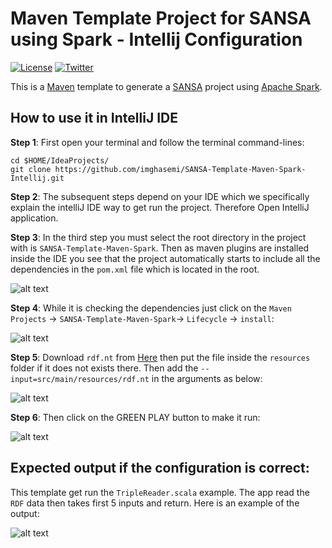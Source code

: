 Maven Template Project for SANSA using Spark - Intellij Configuration
=============================
[![License](https://img.shields.io/badge/License-Apache%202.0-blue.svg)](https://opensource.org/licenses/Apache-2.0)
[![Twitter](https://img.shields.io/twitter/follow/SANSA_Stack.svg?style=social)](https://twitter.com/SANSA_Stack)

This is a [Maven](https://maven.apache.org/) template to generate a [SANSA](https://github.com/SANSA-Stack) project using [Apache Spark](http://spark.apache.org/).

How to use it in IntelliJ IDE
----------
**Step 1**: First open your terminal and follow the terminal command-lines:

```
cd $HOME/IdeaProjects/
git clone https://github.com/imghasemi/SANSA-Template-Maven-Spark-Intellij.git

````

**Step 2**: The subsequent steps depend on your IDE which we specifically explain the intelliJ IDE way to get run the project. Therefore Open IntelliJ application.

**Step 3**: In the third step you must select the root directory in the project with is `SANSA-Template-Maven-Spark`. Then as maven plugins are installed inside the IDE you see that the project automatically starts to include all the dependencies in the `pom.xml` file which is located in the root.

![alt text](https://raw.githubusercontent.com/imghasemi/SANSA-Template-Maven-Spark-Intellij/master/img/img1.png)



**Step 4**: While it is checking the dependencies just click on the `Maven Projects` -> `SANSA-Template-Maven-Spark`-> `Lifecycle` -> `install`:

![alt text](https://raw.githubusercontent.com/imghasemi/SANSA-Template-Maven-Spark-Intellij/master/img/img2.png)


**Step 5**: Download `rdf.nt` from [Here](https://raw.githubusercontent.com/SANSA-Stack/SANSA-Examples/develop/sansa-examples-spark/src/main/resources/rdf.nt) then put the file inside the `resources` folder if it does not exists there. Then add the `--input=src/main/resources/rdf.nt` in the arguments as below:

![alt text](https://raw.githubusercontent.com/imghasemi/SANSA-Template-Maven-Spark-Intellij/master/img/img3.png)


**Step 6**: Then click on the GREEN PLAY button to make it run:

![alt text](https://raw.githubusercontent.com/imghasemi/SANSA-Template-Maven-Spark-Intellij/master/img/img4.png)


Expected output if the configuration is correct:
----------
This template get run the `TripleReader.scala` example. The app read the `RDF` data then takes first 5 inputs and return. Here is an example of the output:

![alt text](https://raw.githubusercontent.com/imghasemi/SANSA-Template-Maven-Spark-Intellij/master/img/img5.png)



